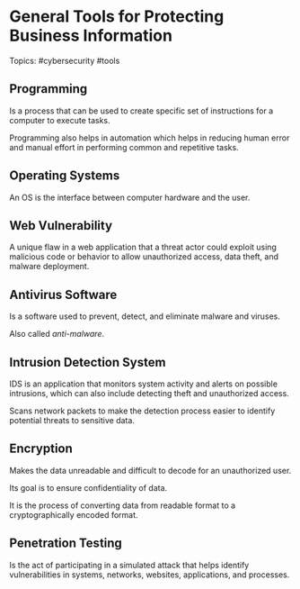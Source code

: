 # General Tools for Protecting Business Information

Topics: #cybersecurity #tools 

## Programming

Is a process that can be used to create specific set of instructions for a computer to execute tasks.

Programming also helps in automation which helps in reducing human error and manual effort in performing common and repetitive tasks.

## Operating Systems

An OS is the interface between computer hardware and the user.

## Web Vulnerability

A unique flaw in a web application that a threat actor could exploit using malicious code or behavior to allow unauthorized access, data theft, and malware deployment.

## Antivirus Software

Is a software used to prevent, detect, and eliminate malware and viruses.

Also called *anti-malware*.

## Intrusion Detection System

IDS is an application that monitors system activity and alerts on possible intrusions, which can also include detecting theft and unauthorized access.

Scans network packets to make the detection process easier to identify potential threats to sensitive data.

## Encryption

Makes the data unreadable and difficult to decode for an unauthorized user.

Its goal is to ensure confidentiality of data.

It is the process of converting data from readable format to a cryptographically encoded format.

## Penetration Testing

Is the act of participating in a simulated attack that helps identify vulnerabilities in systems, networks, websites, applications, and processes.